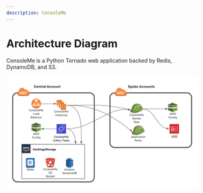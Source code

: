```yaml
---
description: ConsoleMe
---
```


# Architecture Diagram

ConsoleMe is a Python Tornado web application backed by Redis, DynamoDB, and S3. 

![Architecture Diagram](.gitbook/assets/consoleme-diagram-1-.png)



